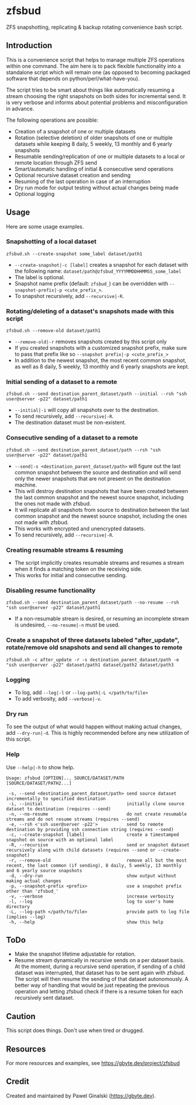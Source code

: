 # zfsbud
ZFS snapshotting, replicating & backup rotating convenience bash script.

## Introduction
This is a convenience script that helps to manage multiple ZFS operations within one command. The aim here is to pack flexible functionality into a standalone script which will remain one (as opposed to becoming packaged software that depends on python/perl/what-have-you).

The script tries to be smart about things like automatically resuming a stream choosing the right snapshots on both sides for incremental send. It is very verbose and informs about potential problems and misconfiguration in advance.

The following operations are possible:
- Creation of a snapshot of one or multiple datasets
- Rotation (selective deletion) of older snapshots of one or multiple datasets while keeping 8 daily, 5 weekly, 13 monthly and 6 yearly snapshots
- Resumable sending/replication of one or multiple datasets to a local or remote location through ZFS send
- Smart/automatic handling of initial & consecutive send operations
- Optional recursive dataset creation and sending
- Resuming of the last operation in case of an interruption
- Dry run mode for output testing without actual changes being made
- Optional logging

## Usage
Here are some usage examples.

### Snapshotting of a local dataset
`zfsbud.sh --create-snapshot some_label dataset/path1`
- `--create-snapshot|-c [label]` creates a snapshot for each dataset with the following name: `dataset/path@zfsbud_YYYYMMDDHHMMSS_some_label`
- The label is optional.
- Snapshot name prefix (default: `zfsbud_`) can be overridden with `--snapshot-prefix|-p <cute_prefix_>`.
- To snapshot recursively, add `--recursive|-R`.

### Rotating/deleting of a dataset's snapshots made with this script
`zfsbud.sh --remove-old dataset/path1`
- `--remove-old|-r` removes snapshots created by this script only
- If you created snapshots with a customized snapshot prefix, make sure to pass that prefix like so `--snapshot prefix|-p <cute_prefix_>`
- In addition to the newest snapshot, the most recent common snapshot, as well as 8 daily, 5 weekly, 13 monthly and 6 yearly snapshots are kept.

### Initial sending of a dataset to a remote
`zfsbud.sh --send destination_parent_dataset/path --initial --rsh "ssh user@server -p22" dataset/path1`
- `--initial|-i` will copy all snapshots over to the destination.
- To send recursively, add `--recursive|-R`.
- The destination dataset must be non-existent.

### Consecutive sending of a dataset to a remote
`zfsbud.sh --send destination_parent_dataset/path --rsh "ssh user@server -p22" dataset/path1`
- `--send|-s <destination_parent_dataset/path>` will figure out the last common snapshot between the source and destination and will send only the newer snapshots that are not present on the destination machine.
- This will destroy destination snapshots that have been created between the last common snapshot and the newest source snapshot, including the ones not made with zfsbud.
- It will replicate all snapshots from source to destination between the last common snapshot and the newest source snapshot, including the ones not made with zfsbud.
- This works with encrypted and unencrypted datasets.
- To send recursively, add `--recursive|-R`.

### Creating resumable streams & resuming
- The script implicitly creates resumable streams and resumes a stream when it finds a matching token on the receiving side.
- This works for initial and consecutive sending.

### Disabling resume functionality
`zfsbud.sh --send destination_parent_dataset/path --no-resume --rsh "ssh user@server -p22" dataset/path1`
- If a non-resumable stream is desired, or resuming an incomplete stream is undesired, `--no-resume|-n` must be used.

### Create a snapshot of three datasets labeled "after_update", rotate/remove old snapshots and send all changes to remote
`zfsbud.sh -c after_update -r -s destination_parent_dataset/path -e "ssh user@server -p22" dataset/path1 dataset/path2 dataset/path3`

### Logging
- To log, add `--log|-l` or `--log-path|-L </path/to/file>`
- To add verbosity, add `--verbose|-v`.

### Dry run
To see the output of what would happen without making actual changes, add `--dry-run|-d`. This is highly recommended before any new utilization of this script.

### Help
Use `--help|-h` to show help.
```
Usage: zfsbud [OPTION]... SOURCE/DATASET/PATH [SOURCE/DATASET/PATH2...]

 -s, --send <destination_parent_dataset/path> send source dataset incrementally to specified destination
 -i, --initial                                initially clone source dataset to destination (requires --send)
 -n, --no-resume                              do not create resumable streams and do not resume streams (requires --send)
 -e, --rsh <'ssh user@server -p22'>           send to remote destination by providing ssh connection string (requires --send)
 -c, --create-snapshot [label]                create a timestamped snapshot on source with an optional label
 -R, --recursive                              send or snapshot dataset recursively along with child datasets (requires --send or --create-snapshot)
 -r, --remove-old                             remove all but the most recent, the last common (if sending), 8 daily, 5 weekly, 13 monthly and 6 yearly source snapshots
 -d, --dry-run                                show output without making actual changes
 -p, --snapshot-prefix <prefix>               use a snapshot prefix other than 'zfsbud_'
 -v, --verbose                                increase verbosity
 -l, --log                                    log to user's home directory
 -L, --log-path </path/to/file>               provide path to log file (implies --log)
 -h, --help                                   show this help
```

## ToDo
- Make the snapshot lifetime adjustable for rotation.
- Resume stream dynamically in recursive sends on a per dataset basis. At the moment, during a recursive send operation, if sending of a child dataset was interrupted, that dataset has to be sent again with zfsbud. The script will then resume the sending of that dataset autonomously. A better way of handling that would be just repeating the previous operation and letting zfsbud check if there is a resume token for each recursively sent dataset.

## Caution
This script does things. Don't use when tired or drugged.

## Resources
For more resources and examples, see https://gbyte.dev/project/zfsbud

## Credit
Created and maintained by Pawel Ginalski (https://gbyte.dev).
